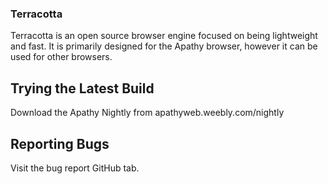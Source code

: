 ### Terracotta

Terracotta is an open source browser engine focused on being lightweight and fast. It is primarily designed for the Apathy browser, however it can be used for other browsers.

## Trying the Latest Build

Download the Apathy Nightly from apathyweb.weebly.com/nightly

## Reporting Bugs

Visit the bug report GitHub tab.

# 

